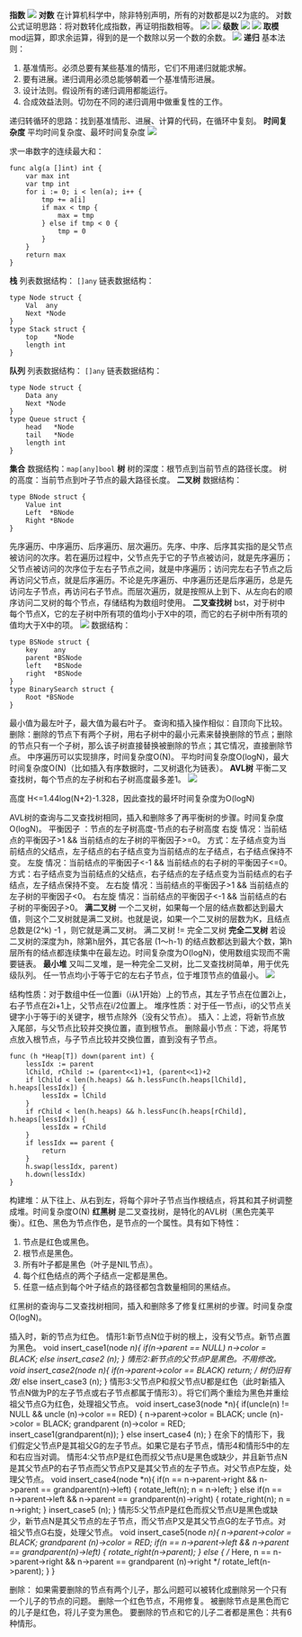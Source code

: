 **指数**
![](../images/指数.png)
**对数**
在计算机科学中，除非特别声明，所有的对数都是以2为底的。
对数公式证明思路：将对数转化成指数，再证明指数相等。
![](../images/对数-1.png)
![](../images/对数-2.png)
**级数**
![](../images/级数-1.png)
![](../images/级数-所有自然数的和.png)
**取模**
mod运算，即求余运算，得到的是一个数除以另一个数的余数。
![](../images/模运算-1.png)
**递归**
基本法则：
1. 基准情形。必须总要有某些基准的情形，它们不用递归就能求解。
2. 要有进展。递归调用必须总能够朝着一个基准情形进展。
3. 设计法则。假设所有的递归调用都能运行。
4. 合成效益法则。切勿在不同的递归调用中做重复性的工作。

递归转循环的思路：找到基准情形、进展、计算的代码，在循环中复刻。
**时间复杂度**
平均时间复杂度、最坏时间复杂度
![](../images/时间复杂度O.png)

求一串数字的连续最大和：
```
func alg(a []int) int {
	var max int
	var tmp int
	for i := 0; i < len(a); i++ {
		tmp += a[i]
		if max < tmp {
			max = tmp
		} else if tmp < 0 {
			tmp = 0
		}
	}
	return max
}
```
**栈**
列表数据结构：
`[]any`
链表数据结构：
```
type Node struct {
	Val  any
	Next *Node
}
type Stack struct {
	top    *Node
	length int
}
```
**队列**
列表数据结构：
`[]any`
链表数据结构：
```
type Node struct {
	Data any
	Next *Node
}
type Queue struct {
	head   *Node
	tail   *Node
	length int
}
```
**集合**
数据结构：`map[any]bool`
**树**
树的深度：根节点到当前节点的路径长度。
树的高度：当前节点到叶子节点的最大路径长度。
**二叉树**
数据结构：
```
type BNode struct {
	Value int
	Left  *BNode
	Right *BNode
}
```
先序遍历、中序遍历、后序遍历、层次遍历。先序、中序、后序其实指的是父节点被访问的次序。若在遍历过程中，父节点先于它的子节点被访问，就是先序遍历；父节点被访问的次序位于左右子节点之间，就是中序遍历；访问完左右子节点之后再访问父节点，就是后序遍历。不论是先序遍历、中序遍历还是后序遍历，总是先访问左子节点，再访问右子节点。而层次遍历，就是按照从上到下、从左向右的顺序访问二叉树的每个节点，存储结构为数组时使用。
**二叉查找树**
bst，对于树中每个节点X，它的左子树中所有项的值均小于X中的项，而它的右子树中所有项的值均大于X中的项。
![](../images/二叉查找树.png)
数据结构：
```
type BSNode struct {
	key    any
	parent *BSNode
	left   *BSNode
	right  *BSNode
}
type BinarySearch struct {
	Root *BSNode
}
```
最小值为最左叶子，最大值为最右叶子。
查询和插入操作相似：自顶向下比较。
删除：删除的节点下有两个子树，用右子树中的最小元素来替换删除的节点；删除的节点只有一个子树，那么该子树直接替换被删除的节点；其它情况，直接删除节点。
中序遍历可以实现排序，时间复杂度O(N)。
平均时间复杂度O(logN)，最大时间复杂度O(N)（比如插入有序数据时，二叉树退化为链表）。
**AVL树**
平衡二叉查找树，每个节点的左子树和右子树高度最多差1。
![](../images/AVL树.png)

高度 H<=1.44log(N+2)-1.328，因此查找的最坏时间复杂度为O(logN)

AVL树的查询与二叉查找树相同，插入和删除多了再平衡树的步骤。时间复杂度O(logN)。
平衡因子 ：节点的左子树高度-节点的右子树高度
右旋
情况：当前结点的平衡因子>1 && 当前结点的左子树的平衡因子>=0。
方式：左子结点变为当前结点的父结点，左子结点的右子结点变为当前结点的左子结点，右子结点保持不变。
左旋
情况：当前结点的平衡因子<-1 && 当前结点的右子树的平衡因子<=0。
方式：右子结点变为当前结点的父结点，右子结点的左子结点变为当前结点的右子结点，左子结点保持不变。
左右旋
情况：当前结点的平衡因子>1 && 当前结点的左子树的平衡因子<0。
右左旋
情况：当前结点的平衡因子<-1 && 当前结点的右子树的平衡因子>0。
**满二叉树**
一个二叉树，如果每一个层的结点数都达到最大值，则这个二叉树就是满二叉树。也就是说，如果一个二叉树的层数为K，且结点总数是(2^k) -1 ，则它就是满二叉树。
满二叉树 != 完全二叉树
**完全二叉树**
若设二叉树的深度为h，除第h层外，其它各层 (1～h-1) 的结点数都达到最大个数，第h层所有的结点都连续集中在最左边。时间复杂度为O(logN)，使用数组实现而不需要链表。
**最小堆**
又叫二叉堆，是一种完全二叉树，比二叉查找树简单，用于优先级队列。
任一节点均小于等于它的左右子节点，位于堆顶节点的值最小。
![](../images/二叉堆示例.png)

结构性质：对于数组中任一位置i（i从1开始）上的节点，其左子节点在位置2i上，右子节点在2i+1上，父节点在i/2位置上。
堆序性质：对于任一节点i，i的父节点关键字小于等于i的关键字，根节点除外（没有父节点）。
插入：上滤，将新节点放入尾部，与父节点比较并交换位置，直到根节点。
删除最小节点：下滤，将尾节点放入根节点，与子节点比较并交换位置，直到没有子节点。
```
func (h *Heap[T]) down(parent int) {
	lessIdx := parent
	lChild, rChild := (parent<<1)+1, (parent<<1)+2
	if lChild < len(h.heaps) && h.lessFunc(h.heaps[lChild], h.heaps[lessIdx]) {
		lessIdx = lChild
	}
	if rChild < len(h.heaps) && h.lessFunc(h.heaps[rChild], h.heaps[lessIdx]) {
		lessIdx = rChild
	}
	if lessIdx == parent {
		return
	}
	h.swap(lessIdx, parent)
	h.down(lessIdx)
}
```
构建堆：从下往上、从右到左，将每个非叶子节点当作根结点，将其和其子树调整成堆。时间复杂度O(N)
**红黑树**
是二叉查找树，是特化的AVL树（黑色完美平衡）。红色、黑色为节点作色，是节点的一个属性。具有如下特性：
1. 节点是红色或黑色。
2. 根节点是黑色。
3. 所有叶子都是黑色（叶子是NIL节点）。
4. 每个红色结点的两个子结点一定都是黑色。
5. 任意一结点到每个叶子结点的路径都包含数量相同的黑结点。



红黑树的查询与二叉查找树相同，插入和删除多了修复红黑树的步骤。时间复杂度O(logN)。

插入时，新的节点为红色。
情形1:新节点N位于树的根上，没有父节点。新节点置为黑色。
void insert_case1(node *n){
	 if(n->parent == NULL)
			 n->color = BLACK;
	 else
			 insert_case2 (n);
}
情形2:新节点的父节点P是黑色。不用修改。
void insert_case2(node *n){
	 if(n->parent->color == BLACK)
			 return; /* 树仍旧有效*/
	 else
			 insert_case3 (n);
}
情形3:父节点P和叔父节点U都是红色（此时新插入节点N做为P的左子节点或右子节点都属于情形3）。将它们两个重绘为黑色并重绘祖父节点G为红色，处理祖父节点。
void insert_case3(node *n){
	 if(uncle(n) != NULL && uncle (n)->color == RED) {
			 n->parent->color = BLACK;
			 uncle (n)->color = BLACK;
			 grandparent (n)->color = RED;
			 insert_case1(grandparent(n));
	 }
	 else
			 insert_case4 (n);
}
在余下的情形下，我们假定父节点P是其祖父G的左子节点。如果它是右子节点，情形4和情形5中的左和右应当对调。
情形4:父节点P是红色而叔父节点U是黑色或缺少，并且新节点N是其父节点P的右子节点而父节点P又是其父节点的左子节点。对父节点P左旋，处理父节点。
void insert_case4(node *n){
	 if(n == n->parent->right && n->parent == grandparent(n)->left) {
			 rotate_left(n);
			 n = n->left;
	 } else if(n == n->parent->left && n->parent == grandparent(n)->right) {
			 rotate_right(n);
			 n = n->right;
	 }
	 insert_case5 (n);
}
情形5:父节点P是红色而叔父节点U是黑色或缺少，新节点N是其父节点的左子节点，而父节点P又是其父节点G的左子节点。对祖父节点G右旋，处理父节点。
void insert_case5(node *n){
	 n->parent->color = BLACK;
	 grandparent (n)->color = RED;
	 if(n == n->parent->left && n->parent == grandparent(n)->left) {
			 rotate_right(n->parent);
	 } else {
			 /* Here, n == n->parent->right && n->parent == grandparent (n)->right */
			 rotate_left(n->parent);
	 }
}

删除：
如果需要删除的节点有两个儿子，那么问题可以被转化成删除另一个只有一个儿子的节点的问题。
删除一个红色节点，不用修复。
被删除节点是黑色而它的儿子是红色，将儿子变为黑色。
要删除的节点和它的儿子二者都是黑色：共有6种情形。


